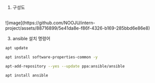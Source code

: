 1. 구성도
<br/>
![image](https://github.com/NOOJU/intern-project/assets/88716899/5e41da8e-f86f-4326-b169-285bbd6e86e8)

3. ansible 설치 명령어
```bash
apt update
```
```bash
apt install software-properties-common -y
```
```bash
apt-add-repository --yes --update ppa:ansible/ansible
```
```bash
apt install ansible
```
